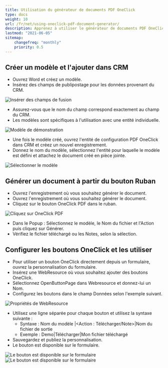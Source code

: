```yaml
---
title: Utilisation du générateur de documents PDF OneClick
type: docs
weight: 10
url: /fr/net/using-oneclick-pdf-document-generator/
description: Apprenez à utiliser le générateur de documents PDF OneClick Aspose.PDF dans Microsoft Dynamics
lastmod: "2021-06-05"
sitemap:
    changefreq: "monthly"
    priority: 0.5
---
```


## Créer un modèle et l'ajouter dans CRM

- Ouvrez Word et créez un modèle.
- Insérez des champs de publipostage pour les données provenant du CRM.

![Insérer des champs de fusion](using-oneclick-pdf-document-generator_1.png)

- Assurez-vous que le nom du champ correspond exactement au champ du CRM.
- Les modèles sont spécifiques à l'utilisation avec une entité individuelle.

![Modèle de démonstration](using-oneclick-pdf-document-generator_2.png)

- Une fois le modèle créé, ouvrez l'entité de configuration PDF OneClick dans CRM et créez un nouvel enregistrement.
- Donnez le nom du modèle, sélectionnez l'entité pour laquelle le modèle est défini et attachez le document créé en pièce jointe.

![Sélectionner le modèle](using-oneclick-pdf-document-generator_3.png)

## Générer un document à partir du bouton Ruban

- Ouvrez l'enregistrement où vous souhaitez générer le document.
- Ouvrez l'enregistrement où vous souhaitez générer le document.
- Cliquez sur le bouton OneClick PDF dans le ruban.

![Cliquez sur OneClick PDF](using-oneclick-pdf-document-generator_4.png)

- Dans le Popup : Sélectionnez le modèle, le Nom du fichier et l'Action puis cliquez sur Générer.
- Vérifiez le fichier téléchargé ou les Notes, selon la sélection.

## Configurer les boutons OneClick et les utiliser

- Pour utiliser un bouton OneClick directement depuis un formulaire, ouvrez la personnalisation du formulaire.
- Insérez une WebResource où vous souhaitez ajouter des boutons OneClick.
- Sélectionnez OpenButtonPage dans Webresource et donnez-lui un Nom.
- Configurez les boutons dans le champ Données selon l'exemple suivant.

![Propriétés de WebResource](using-oneclick-pdf-document-generator_5.png)

- Utilisez une ligne séparée pour chaque bouton et utilisez la syntaxe suivante :
  - Syntaxe : Nom du modèle |<Action : Télécharger/Note>|Nom du fichier de sortie
  - Exemple : Demo|Télécharger|Mon fichier téléchargé
- Sauvegardez et publiez la personnalisation.
- Le bouton est disponible sur le formulaire.

![Le bouton est disponible sur le formulaire](using-oneclick-pdf-document-generator_6.png)
![Le bouton est disponible sur le formulaire](using-oneclick-pdf-document-generator_6.png)
